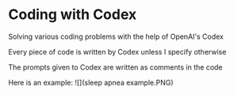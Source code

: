 # Coding with Codex
Solving various coding problems with the help of OpenAI's Codex

Every piece of code is written by Codex unless I specify otherwise

The prompts given to Codex are written as comments in the code

Here is an example:
![](sleep apnea example.PNG)
